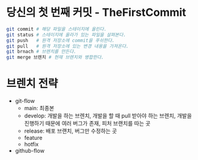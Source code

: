 # 당신의 첫 번째 커밋 - TheFirstCommit

```bash
git commit # 해당 파일을 스테이지에 올린다.
git status # 스테이지에 올라가 있는 파일을 살펴본다.
git push   # 원격 저장소에 commit을 푸쉬한다.
git pull   # 원격 저장소에 있는 변경 내용을 가져온다.
git brnach # 브렌치를 만든다.
git merge 브렌치 # 현재 브렌치와 병합한다.
```

# 브렌치 전략

- git-flow
  - main: 최종본
  - develop: 개발을 하는 브렌치, 개발을 할 때 pull 받아야 하는 브렌치, 개발을 진행하기 때문에 여러 버그가 존재, 피처 브랜치를 따는 곳
  - release: 배포 브랜치, 버그만 수정하는 곳
  - feature
  - hotfix
- github-flow